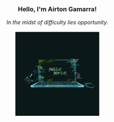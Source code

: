 <div style="text-align: center;">
    <h3>Hello, I'm Airton Gamarra!</h3>
    <i>In the midst of difficulty lies opportunity.</i> <br> <br>
    <img src="https://github.com/Airtongamarra/Airtongamarra/blob/master/imagem1.gif" width="220">
</div>

